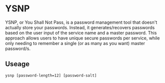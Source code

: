 YSNP
======

YSNP, or You Shall Not Pass, is a password management tool that doesn't actually store your passwords. Instead, it generates/recovers passwords based on the user input of the service name and a master password. This approach allows users to have unique secure passwords per service, while only needing to remember a single (or as many as you want) master password/s.

Useage
-----
	ysnp [password-length=12] [password-salt]